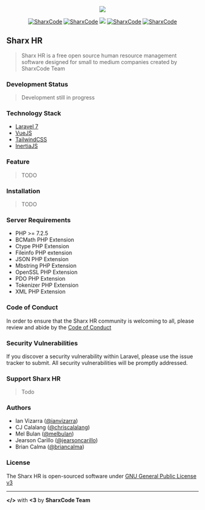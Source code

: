 <p align="center">
  <a href="https://github.com/sharxcode/sharx-hr">
    <img src="public/logo.png?raw=true" />
  </a>  
</p>

<p align="center">
<a href="https://github.com/sharxcode/sharx-hr"><img src="https://img.shields.io/github/stars/sharxcode/sharx-hr.svg?style=for-the-badge" alt="SharxCode"></a>
<a href="https://github.com/sharxcode/sharx-hr"><img src="https://img.shields.io/github/forks/sharxcode/sharx-hr.svg?style=for-the-badge" alt="SharxCode"></a>
<a href="https://codeclimate.com/github/sharxcode/sharx-hr/maintainability"><img src="https://img.shields.io/codeclimate/maintainability/sharxcode/sharx-hr?logo=code-climate&style=for-the-badge"></a>
<a href="https://github.com/sharxcode/sharx-hr/blob/master/LICENSE"><img src="https://img.shields.io/github/license/sharxcode/sharx-hr.svg?style=for-the-badge" alt="SharxCode"></a>
<a href="https://laravel.com"><img src="https://img.shields.io/badge/Built%20with-Laravel-red.svg?style=for-the-badge&logo=laravel" alt="SharxCode"></a>
</p>

## Sharx HR

> Sharx HR is a free open source human resource management software designed for small to medium companies created by SharxCode Team

### Development Status
> Development still in progress

### Technology Stack
- [Laravel 7](https:://laravel.com)
- [VueJS](https://vuejs.org)
- [TailwindCSS](https://tailwindcss.com)
- [InertiaJS](https://inertiajs.com)

### Feature
> TODO

### Installation
> TODO

### Server Requirements
- PHP >= 7.2.5
- BCMath PHP Extension
- Ctype PHP Extension
- Fileinfo PHP extension
- JSON PHP Extension
- Mbstring PHP Extension
- OpenSSL PHP Extension
- PDO PHP Extension
- Tokenizer PHP Extension
- XML PHP Extension

### Code of Conduct

In order to ensure that the Sharx HR community is welcoming to all, please review and abide by the [Code of Conduct](./code-of-conduct.md)

### Security Vulnerabilities
If you discover a security vulnerability within Laravel, please use the issue tracker to submit. All security vulnerabilities will be promptly addressed.

### Support Sharx HR
> Todo

### Authors
- Ian Vizarra ([@ianvizarra](https://github.com/ianvizarra))
- CJ Calalang ([@chriscalalang](https://github.com/chriscalalang))
- Mel Bulan ([@melbulan](https://github.com/melbulan))
- Jearson Carillo ([@jearsoncarillo](https://github.com/jearsoncarillo))
- Brian Calma ([@briancalma](https://github.com/briancalma))

### License
The Sharx HR is open-sourced software under [GNU General Public License v3](https://opensource.org/licenses/GPL-3.0)

---
**</>** with **<3** by **SharxCode Team**
